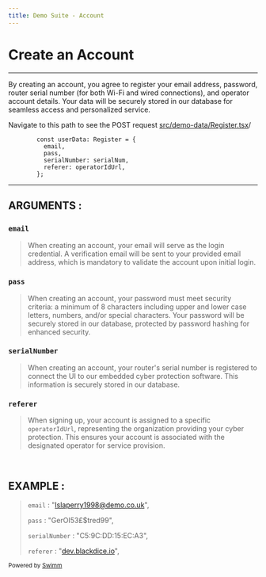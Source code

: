 ```yaml
---
title: Demo Suite - Account
---
```

# Create an Account

<SwmSnippet path="/src/demo-data/Register.tsx" line="249">

---

By creating an account, you agree to register your email address, password, router serial number (for both Wi-Fi and wired connections), and operator account details. Your data will be securely stored in our database for seamless access and personalized service.

Navigate to this path to see the POST request <SwmPath>[src/demo-data/Register.tsx](/src/demo-data/Register.tsx)</SwmPath>/

```tsx
        const userData: Register = {
          email,
          pass,
          serialNumber: serialNum,
          referer: operatorIdUrl,
        };
```

---

</SwmSnippet>

## ARGUMENTS :

### <SwmToken path="/src/demo-data/Register.tsx" pos="250:1:1" line-data="          email,">`email`</SwmToken>&nbsp;

> When creating an account, your email will serve as the login credential. A verification email will be sent to your provided email address, which is mandatory to validate the account upon initial login.

### <SwmToken path="/src/demo-data/Register.tsx" pos="251:1:1" line-data="          pass,">`pass`</SwmToken>

> When creating an account, your password must meet security criteria: a minimum of 8 characters including upper and lower case letters, numbers, and/or special characters. Your password will be securely stored in our database, protected by password hashing for enhanced security.

### <SwmToken path="/src/demo-data/Register.tsx" pos="252:1:1" line-data="          serialNumber: serialNum,">`serialNumber`</SwmToken>

> When creating an account, your router's serial number is registered to connect the UI to our embedded cyber protection software. This information is securely stored in our database.

### <SwmToken path="/src/demo-data/Register.tsx" pos="253:1:1" line-data="          referer: operatorIdUrl,">`referer`</SwmToken>

> When signing up, your account is assigned to a specific <SwmToken path="/src/demo-data/Register.tsx" pos="253:4:4" line-data="          referer: operatorIdUrl,">`operatorIdUrl`</SwmToken>, representing the organization providing your cyber protection. This ensures your account is associated with the designated operator for service provision.

&nbsp;

## EXAMPLE :

> <SwmToken path="/src/demo-data/Register.tsx" pos="250:1:1" line-data="          email,">`email`</SwmToken> : "[Islaperry1998@demo.co.uk](mailto:Islaperry1998@demo.co.uk)",
>
> <SwmToken path="/src/demo-data/Register.tsx" pos="251:1:1" line-data="          pass,">`pass`</SwmToken> : "GerOI53£$tred99",
>
> <SwmToken path="/src/demo-data/Register.tsx" pos="252:1:1" line-data="          serialNumber: serialNum,">`serialNumber`</SwmToken> : "C5:9C:DD:15:EC:A3",
>
> <SwmToken path="/src/demo-data/Register.tsx" pos="253:1:1" line-data="          referer: operatorIdUrl,">`referer`</SwmToken> : "[dev.blackdice.io](http://dev.blackdice.io)",

<SwmMeta version="3.0.0" repo-id="Z2l0aHViJTNBJTNBRGVtby1TdWl0ZSUzQSUzQWFqYXlTYXNhbg==" repo-name="Demo-Suite"><sup>Powered by [Swimm](https://app.swimm.io/)</sup></SwmMeta>
